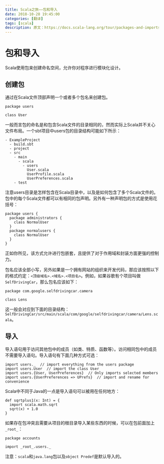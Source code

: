 ```yaml
---
title: Scala之旅——包和导入
date: 2018-10-28 19:45:00
categories: [翻译]
tags: [scala]
description: 原文：https://docs.scala-lang.org/tour/packages-and-imports.html
---
```


# 包和导入

Scala使用包来创建命名空间，允许你对程序进行模块化设计。

## 创建包

通过在Scala文件顶部声明一个或者多个包名来创建包。

    package users
    
    class User

一般而言包的命名是和包含Scala文件的目录相同的，然而实际上Scala并不关心文件布局。一个sbt项目中users包的目录结构可能如下所示：<!--more-->

    - ExampleProject
      - build.sbt
      - project
      - src
        - main
          - scala
            - users
              User.scala
              UserProfile.scala
              UserPreferences.scala
        - test

注意users目录是怎样包含在Scala目录中，以及是如何包含了多个Scala文件的。包中的每个Scala文件都可以有相同的包声明。另外有一种声明包的方式是使用花括号：

    package users {
      package administrators {
        class NormalUser
      }
      package normalusers {
        class NormalUser
      }
    }

正如你所见，该方式允许进行包嵌套，且提供了对于作用域和封装方面更强的控制力。

包名应该全部小写，另外如果是一个拥有网站的组织来开发代码，那应该按照以下的格式约定：`<顶级域名>.<域名>.<项目名>`。例如，如果谷歌有个项目叫做`SelfDrivingCar`，那么包名应该如下：

    package com.google.selfdrivingcar.camera
    
    class Lens

这一般会对应到下面的目录结构：`SelfDrivingCar/src/main/scala/com/google/selfdrivingcar/camera/Lens.scala`。

## 导入

导入语句用于访问其他包中的成员（如类、特质、函数等）。访问相同包中的成员不需要导入语句。导入语句有下面几种方式可选：

    import users._  // import everything from the users package
    import users.User  // import the class User
    import users.{User, UserPreferences}  // Only imports selected members
    import users.{UserPreferences => UPrefs}  // import and rename for convenience

Scala中不同于Java的一点是导入语句可以被用在任何地方：

    def sqrtplus1(x: Int) = {
      import scala.math.sqrt
      sqrt(x) + 1.0
    }

如果存在包冲突且需要从项目的根目录导入某些东西的时候，可以在包前面加上`_root_`：

    package accounts
    
    import _root_.users._

注意：`scala`和`java.lang`包以及`object Predef`是默认导入的。